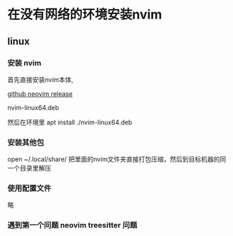 
# 在没有网络的环境安装nvim



## linux 


### 安装 nvim
首先直接安装nvim本体, 

[github neovim release](https://github.com/neovim/neovim/releases/latest ":)")

nvim-linux64.deb 

然后在环境里 apt install ./nvim-linux64.deb


### 安装其他包

 open ~/.local/share/
 把里面的nvim文件夹直接打包压缩，然后到目标机器的同一个目录里解压


### 使用配置文件
略


### 遇到第一个问题 neovim treesitter 问题





